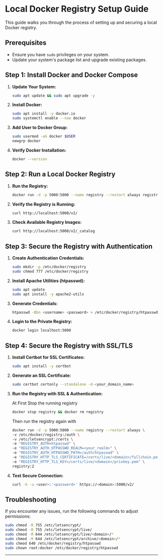 
# Local Docker Registry Setup Guide

This guide walks you through the process of setting up and securing a local Docker registry.

## Prerequisites

- Ensure you have `sudo` privileges on your system.
- Update your system's package list and upgrade existing packages.

## Step 1: Install Docker and Docker Compose

1. **Update Your System:**
   ```bash
   sudo apt update && sudo apt upgrade -y
   ```

2. **Install Docker:**
   ```bash
   sudo apt install -y docker.io
   sudo systemctl enable --now docker
   ```

3. **Add User to Docker Group:**
   ```bash
   sudo usermod -aG docker $USER
   newgrp docker
   ```

4. **Verify Docker Installation:**
   ```bash
   docker --version
   ```

## Step 2: Run a Local Docker Registry

1. **Run the Registry:**
   ```bash
   docker run -d -p 5000:5000 --name registry --restart always registry:2
   ```

2. **Verify the Registry is Running:**
   ```bash
   curl http://localhost:5000/v2/
   ```

3. **Check Available Registry Images:**
   ```bash
   curl http://localhost:5000/v2/_catalog
   ```

## Step 3: Secure the Registry with Authentication

1. **Create Authentication Credentials:**
   ```bash
   sudo mkdir -p /etc/docker/registry
   sudo chmod 777 /etc/docker/registry
   ```

2. **Install Apache Utilities (htpasswd):**
   ```bash
   sudo apt update
   sudo apt install -y apache2-utils
   ```

3. **Generate Credentials:**
   ```bash
   htpasswd -Bbn <username> <password> > /etc/docker/registry/htpasswd
   ```

4. **Login to the Private Registry:**
   ```bash
   docker login localhost:5000
   ```

## Step 4: Secure the Registry with SSL/TLS

1. **Install Certbot for SSL Certificates:**
   ```bash
   sudo apt install -y certbot
   ```

2. **Generate an SSL Certificate:**
   ```bash
   sudo certbot certonly --standalone -d-<your_domain_name>
   ```

3. **Run the Registry with SSL & Authentication:**

   At First Stop the running registry 

   ```bash
   docker stop registry && docker rm registry
   ```

   Then run the registry again with 

   ```bash
   docker run -d -p 5000:5000 --name registry --restart always \
   -v /etc/docker/registry:/auth \
   -v /etc/letsencrypt:/certs \
   -e "REGISTRY_AUTH=htpasswd" \
   -e "REGISTRY_AUTH_HTPASSWD_REALM=<your_realm>" \
   -e "REGISTRY_AUTH_HTPASSWD_PATH=/auth/htpasswd" \
   -e "REGISTRY_HTTP_TLS_CERTIFICATE=/certs/live/<domain>/fullchain.pem" \
   -e "REGISTRY_HTTP_TLS_KEY=/certs/live/<domain>/privkey.pem" \
   registry:2
   ```

4. **Test Secure Connection:**
   ```bash
   curl -k -u <user>:'<password>' https://<domain>:5000/v2/
   ```

## Troubleshooting

If you encounter any issues, run the following commands to adjust permissions:

```bash
sudo chmod -R 755 /etc/letsencrypt/
sudo chmod -R 755 /etc/letsencrypt/live/
sudo chmod -R 644 /etc/letsencrypt/live/<domain>/*
sudo chmod -R 644 /etc/letsencrypt/archive/<domain>/*
sudo chmod 640 /etc/docker/registry/htpasswd
sudo chown root:docker /etc/docker/registry/htpasswd
```

---